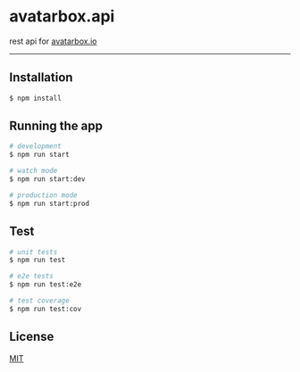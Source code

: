 # avatarbox.api

rest api for [avatarbox.io](https://avatarbox.io)

---

## Installation

```bash
$ npm install
```

## Running the app

```bash
# development
$ npm run start

# watch mode
$ npm run start:dev

# production mode
$ npm run start:prod
```

## Test

```bash
# unit tests
$ npm run test

# e2e tests
$ npm run test:e2e

# test coverage
$ npm run test:cov
```

## License

[MIT](https://github.com/mrtillman/avatarbox.api/blob/main/LICENSE)